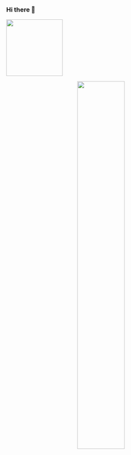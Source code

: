 ### Hi there 👋
<img src = "https://komarev.com/ghpvc/?username=datsunbae&color=green" width="150px"/>
<br />

<p align = "center">
  <img src = "https://i.pinimg.com/originals/71/5e/25/715e2519a84750f0b8f0a30e8e06f063.gif" width="50%" height="50%"/>
 </p >
